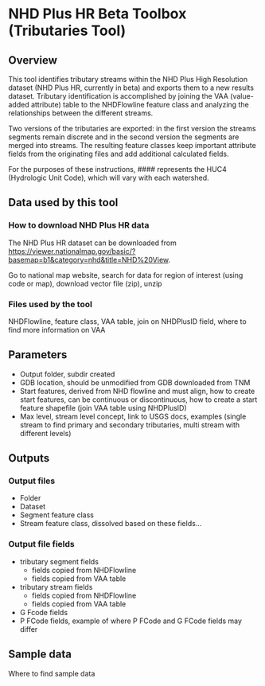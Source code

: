 # NHD Plus HR Beta Toolbox (Tributaries Tool)

## Overview
This tool identifies tributary streams within the NHD Plus High Resolution dataset (NHD Plus HR, currently in beta) and exports them to a new results dataset. 
Tributary identification is accomplished by joining the VAA (value-added attribute) table to the NHDFlowline feature class and analyzing the relationships between the different streams. 

Two versions of the tributaries are exported: in the first version the streams segments remain discrete and in the second version the segments are merged into streams. 
The resulting feature classes keep important attribute fields from the originating files and add additional calculated fields. 

For the purposes of these instructions, #### represents the HUC4 (Hydrologic Unit Code), which will vary with each watershed. 

## Data used by this tool

### How to download NHD Plus HR data
The NHD Plus HR dataset can be downloaded from https://viewer.nationalmap.gov/basic/?basemap=b1&category=nhd&title=NHD%20View. 

Go to national map website,
search for data for region of interest (using code or map),
download vector file (zip), unzip

### Files used by the tool
NHDFlowline, feature class, 
VAA table, join on NHDPlusID field, where to find more information on VAA

## Parameters
* Output folder, 
subdir created
* GDB location, 
should be unmodified from GDB downloaded from TNM
* Start features, 
derived from NHD flowline and must align, 
how to create start features, 
can be continuous or discontinuous, 
how to create a start feature shapefile (join VAA table using NHDPlusID)
* Max level, 
stream level concept, 
link to USGS docs, 
examples (single stream to find primary and secondary tributaries, multi stream with different levels)

## Outputs

### Output files
* Folder
* Dataset
* Segment feature class
* Stream feature class, dissolved based on these fields...

### Output file fields
* tributary segment fields
    * fields copied from NHDFlowline
    * fields copied from VAA table
* tributary stream fields
    * fields copied from NHDFlowline
    * fields copied from VAA table
* G Fcode fields
* P FCode fields, 
example of where P FCode and G FCode fields may differ

## Sample data
Where to find sample data